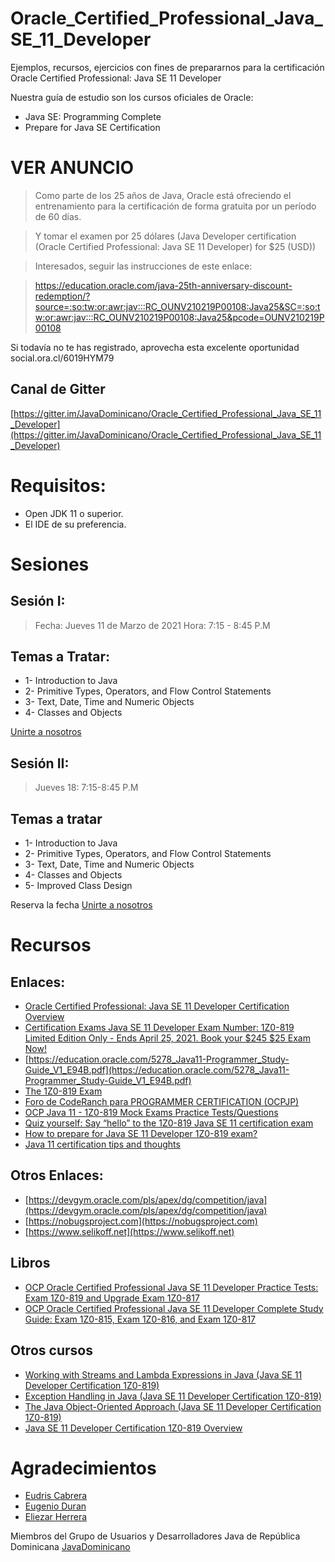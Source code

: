 # Oracle_Certified_Professional_Java_SE_11_Developer
Ejemplos, recursos, ejercicios con fines de prepararnos para la certificación Oracle Certified Professional: Java SE 11 Developer

Nuestra guía de estudio son los cursos oficiales de Oracle:

* Java SE: Programming Complete
* Prepare for Java SE Certification


# VER ANUNCIO
> Como parte de los 25 años de Java, Oracle está ofreciendo el entrenamiento para la certificación de forma gratuita por un período de 60 días.

> Y tomar el examen por 25 dólares (Java Developer certification (Oracle Certified Professional: Java SE 11 Developer) for $25 (USD))

> Interesados, seguir las instrucciones de este enlace:

> https://education.oracle.com/java-25th-anniversary-discount-redemption/?source=:so:tw:or:awr:jav:::RC_OUNV210219P00108:Java25&SC=:so:tw:or:awr:jav:::RC_OUNV210219P00108:Java25&pcode=OUNV210219P00108


Si todavía no te has registrado, aprovecha esta excelente oportunidad social.ora.cl/6019HYM79

## Canal de Gitter
[https://gitter.im/JavaDominicano/Oracle_Certified_Professional_Java_SE_11_Developer](https://gitter.im/JavaDominicano/Oracle_Certified_Professional_Java_SE_11_Developer)


# Requisitos:

* Open JDK 11 o superior.
* El IDE de su preferencia.

# Sesiones

## Sesión I:
> Fecha: Jueves 11 de Marzo de 2021
> Hora: 7:15 - 8:45 P.M

  Temas a Tratar:
  ------
  * 1- Introduction to Java
  * 2- Primitive Types, Operators, and Flow Control Statements
  * 3- Text, Date, Time and Numeric Objects
  * 4- Classes and Objects

 [Unirte a nosotros](https://meet.google.com/njg-fgmj-zqf)
 
 ## Sesión II:
 > Jueves 18:
 > 7:15-8:45 P.M

Temas a tratar
--------
* 1- Introduction to Java
* 2- Primitive Types, Operators, and Flow Control Statements
* 3- Text, Date, Time and Numeric Objects
* 4- Classes and Objects
* 5- Improved Class Design

Reserva la fecha
[Unirte a nosotros](https://meet.google.com/jub-vwvk-iox)

# Recursos
## Enlaces:
* [Oracle Certified Professional: Java SE 11 Developer Certification Overview](https://education.oracle.com/products/trackp_OCPJAV11)
* [Certification Exams Java SE 11 Developer Exam Number: 1Z0-819 Limited Edition Only - Ends April 25, 2021. Book your $245 $25 Exam Now!](https://education.oracle.com/java-se-11-developer/pexam_1Z0-819)
* [https://education.oracle.com/5278_Java11-Programmer_Study-Guide_V1_E94B.pdf](https://education.oracle.com/5278_Java11-Programmer_Study-Guide_V1_E94B.pdf)
* [The 1Z0-819 Exam](https://www.selikoff.net/ocp11-819)
* [Foro de CodeRanch para PROGRAMMER CERTIFICATION (OCPJP)](https://coderanch.com/f/24/java-programmer-OCPJP)
* [OCP Java 11 - 1Z0-819 Mock Exams Practice Tests/Questions](https://enthuware.com/java-certification-mock-exams/oracle-certified-professional/ocp-java-11-exam-1z0-819)
* [Quiz yourself: Say “hello” to the 1Z0-819 Java SE 11 certification exam](https://blogs.oracle.com/javamagazine/quiz-yourself-say-hello-to-the-1z0-819-java-se-11-certification-exam)
* [How to prepare for Java SE 11 Developer 1Z0-819 exam?](https://thinkassess.com/java/how-to-prepare-for-java-se-11-developer-1z0-819-exam/)
* [Java 11 certification tips and thoughts](https://www.linkedin.com/pulse/java-11-certification-tips-thoughts-anton-balaniuc)

## Otros Enlaces:
* [https://devgym.oracle.com/pls/apex/dg/competition/java](https://devgym.oracle.com/pls/apex/dg/competition/java)
* [https://nobugsproject.com](https://nobugsproject.com)
* [https://www.selikoff.net](https://www.selikoff.net)


## Libros
* [OCP Oracle Certified Professional Java SE 11 Developer Practice Tests: Exam 1Z0-819 and Upgrade Exam 1Z0-817](https://www.amazon.com/dp/1119696135/ref=cm_sw_em_r_mt_dp_52WXKSAGXCVNTB5JH7Y8)
* [OCP Oracle Certified Professional Java SE 11 Developer Complete Study Guide: Exam 1Z0-815, Exam 1Z0-816, and Exam 1Z0-817](https://www.amazon.com/-/es/Jeanne-Boyarsky-ebook/dp/B08DF4R2V9/ref=sr_1_2?__mk_es_US=%C3%85M%C3%85%C5%BD%C3%95%C3%91&crid=35TMIKDG2NMVB&dchild=1&keywords=java+11+certification&qid=1615150089&sprefix=Java+11+cer%2Caps%2C-1&sr=8-2)

## Otros cursos
* [Working with Streams and Lambda Expressions in Java (Java SE 11 Developer Certification 1Z0-819)](https://app.pluralsight.com/library/courses/streams-lambda-expressions-java-se-11-developer-certification-1z0-819/table-of-contents)
* [Exception Handling in Java (Java SE 11 Developer Certification 1Z0-819)](https://app.pluralsight.com/library/courses/exception-handling-java-se-11-developer-certification-1z0-819/table-of-contents)
* [The Java Object-Oriented Approach (Java SE 11 Developer Certification 1Z0-819)](https://app.pluralsight.com/library/courses/java-object-oriented-approach-java-se-11-developer-certification-1z0-819/table-of-contents)
* [Java SE 11 Developer Certification 1Z0-819 Overview](https://app.pluralsight.com/library/courses/java-se-11-developer-certification-1z0-819-overview/table-of-contents)

# Agradecimientos

- [Eudris Cabrera](https://twitter.com/eudriscabrera)
- [Eugenio Duran](https://twitter.com/eugh_x)
- [Eliezar Herrera](https://github.com/zerh)

Miembros del Grupo de Usuarios y Desarrolladores Java de República Dominicana [JavaDominicano](https://twitter.com/JavaDominicano)
